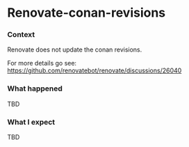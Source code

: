 # Renovate-conan-revisions 

### Context
Renovate does not update the conan revisions.

For more details go see: https://github.com/renovatebot/renovate/discussions/26040

### What happened 
TBD

### What I expect
TBD